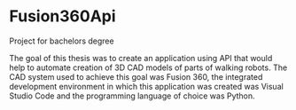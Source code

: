 # Fusion360Api
Project for bachelors degree

The goal of this thesis was to create an application using API that would help to automate 
creation of 3D CAD models of parts of walking robots. The CAD system used to achieve this 
goal was Fusion 360, the integrated development environment in which this application was 
created was Visual Studio Code and the programming language of choice was Python. 

